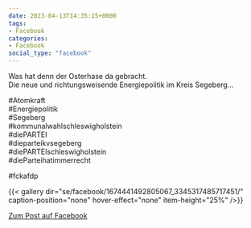 ```yaml
---
date: 2023-04-13T14:35:15+0000
tags:
- Facebook
categories:
- Facebook
social_type: "facebook"
---
```


Was hat denn der Osterhase da gebracht.  
Die neue und richtungsweisende Energiepolitik im Kreis Segeberg...  
  
#Atomkraft  
#Energiepolitik  
#Segeberg  
#kommunalwahlschleswigholstein  
#diePARTEI  
#dieparteikvsegeberg  
#diePARTEIschleswigholstein  
#dieParteihatimmerrecht  
   
#fckafdp


  
{{< gallery dir="se/facebook/1674441492805067_3345317485717451/" caption-position="none" hover-effect="none" item-height="25%" />}}
  


[Zum Post auf Facebook](https://www.facebook.com/1674441492805067/posts/3345317485717451/)
